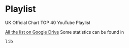 Playlist
========

UK Official Chart TOP 40 YouTube Playlist

<a href="https://drive.google.com/#folders/0B4xVwonJgym0REk1b19lV1c4QzQ">All the list on Google Drive</a>
Some statistics can be found in <pre>lib</pre>
